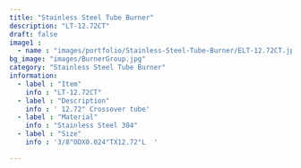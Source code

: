 ```yaml
---
title: "Stainless Steel Tube Burner"
description: "LT-12.72CT"
draft: false
image1 : 
  - name : "images/portfolio/Stainless-Steel-Tube-Burner/ELT-12.72CT.jpg"
bg_image: "images/BurnerGroup.jpg"
category: "Stainless Steel Tube Burner"
information:
  - label : "Item"
    info : "LT-12.72CT"
  - label : "Description"
    info : ' 12.72" Crossover tube'
  - label : "Material"
    info : "Stainless Steel 304"
  - label : "Size"
    info : '3/8"ODX0.024"TX12.72"L  '

---
```

